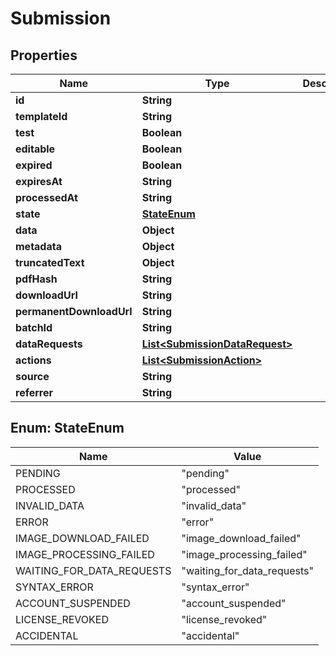 
# Submission

## Properties
Name | Type | Description | Notes
------------ | ------------- | ------------- | -------------
**id** | **String** |  | 
**templateId** | **String** |  |  [optional]
**test** | **Boolean** |  | 
**editable** | **Boolean** |  |  [optional]
**expired** | **Boolean** |  | 
**expiresAt** | **String** |  |  [optional]
**processedAt** | **String** |  |  [optional]
**state** | [**StateEnum**](#StateEnum) |  | 
**data** | **Object** |  |  [optional]
**metadata** | **Object** |  |  [optional]
**truncatedText** | **Object** |  |  [optional]
**pdfHash** | **String** |  |  [optional]
**downloadUrl** | **String** |  |  [optional]
**permanentDownloadUrl** | **String** |  |  [optional]
**batchId** | **String** |  |  [optional]
**dataRequests** | [**List&lt;SubmissionDataRequest&gt;**](SubmissionDataRequest.md) |  |  [optional]
**actions** | [**List&lt;SubmissionAction&gt;**](SubmissionAction.md) |  |  [optional]
**source** | **String** |  |  [optional]
**referrer** | **String** |  |  [optional]


<a name="StateEnum"></a>
## Enum: StateEnum
Name | Value
---- | -----
PENDING | &quot;pending&quot;
PROCESSED | &quot;processed&quot;
INVALID_DATA | &quot;invalid_data&quot;
ERROR | &quot;error&quot;
IMAGE_DOWNLOAD_FAILED | &quot;image_download_failed&quot;
IMAGE_PROCESSING_FAILED | &quot;image_processing_failed&quot;
WAITING_FOR_DATA_REQUESTS | &quot;waiting_for_data_requests&quot;
SYNTAX_ERROR | &quot;syntax_error&quot;
ACCOUNT_SUSPENDED | &quot;account_suspended&quot;
LICENSE_REVOKED | &quot;license_revoked&quot;
ACCIDENTAL | &quot;accidental&quot;



